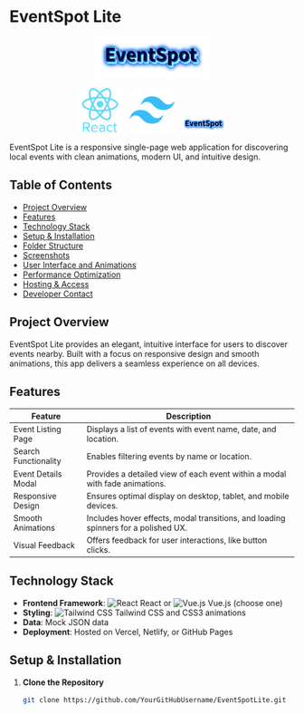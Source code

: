# EventSpot Lite
<p align="center">
  <img src="./ui/Event.png" alt="EventSpot Lite Logo" width="200">
</p>

<p align="center">
  <img src="./ui/react.png" alt="React Icon" width="80"> &nbsp; 
  <img src="./ui/Tailwind%20CSS.png" alt="Tailwind CSS Icon" width="80"> &nbsp; 
  <img src="./ui/Event.png" alt="EventSpot Lite Small Logo" width="80">
</p>

EventSpot Lite is a responsive single-page web application for discovering local events with clean animations, modern UI, and intuitive design.

## Table of Contents

- [Project Overview](#project-overview)
- [Features](#features)
- [Technology Stack](#technology-stack)
- [Setup & Installation](#setup--installation)
- [Folder Structure](#folder-structure)
- [Screenshots](#screenshots)
- [User Interface and Animations](#user-interface-and-animations)
- [Performance Optimization](#performance-optimization)
- [Hosting & Access](#hosting--access)
- [Developer Contact](#developer-contact)

## Project Overview

EventSpot Lite provides an elegant, intuitive interface for users to discover events nearby. Built with a focus on responsive design and smooth animations, this app delivers a seamless experience on all devices.

## Features

| Feature                | Description                                                                                               |
|------------------------|-----------------------------------------------------------------------------------------------------------|
| Event Listing Page     | Displays a list of events with event name, date, and location.                                            |
| Search Functionality   | Enables filtering events by name or location.                                                             |
| Event Details Modal    | Provides a detailed view of each event within a modal with fade animations.                               |
| Responsive Design      | Ensures optimal display on desktop, tablet, and mobile devices.                                           |
| Smooth Animations      | Includes hover effects, modal transitions, and loading spinners for a polished UX.                        |
| Visual Feedback        | Offers feedback for user interactions, like button clicks.                                                |

## Technology Stack

- **Frontend Framework**: ![React](./assets/react-icon.png) React or ![Vue.js](./assets/vue-icon.png) Vue.js (choose one)
- **Styling**: ![Tailwind CSS](./assets/tailwind-icon.png) Tailwind CSS and CSS3 animations
- **Data**: Mock JSON data
- **Deployment**: Hosted on Vercel, Netlify, or GitHub Pages

## Setup & Installation

1. **Clone the Repository**
   ```bash
   git clone https://github.com/YourGitHubUsername/EventSpotLite.git
